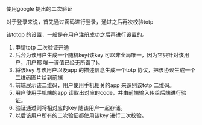 





使用google 提出的二次验证

对于登录来说，首先通过密码进行登录，通过之后再次校验totp 



该totop 的设置，一般是在用户注册成功之后再进行设置的。

1. 申请totp 二次验证开通
2. 后台为该用户生成一个随机key(该key 可以非全局唯一，因为它只针对该用户，用户都 唯一该值已经无所谓了)。
3. 将该key 与该用户以及app 的描述信息生成一个totp 协议，把该协议生成一个二维码图片给到前端
4. 前端展示该二维码，用户使用手机相关的app 来识别该totp 二维码。
5. 用户使用手机端的app 读取出对应的code，并由前端输入传给后端进行验证。
6. 验证通过则将相对应的key 随该用户一起存储。
7. 以后该用户所有的二次验证都使用该key 进行二次校验。













